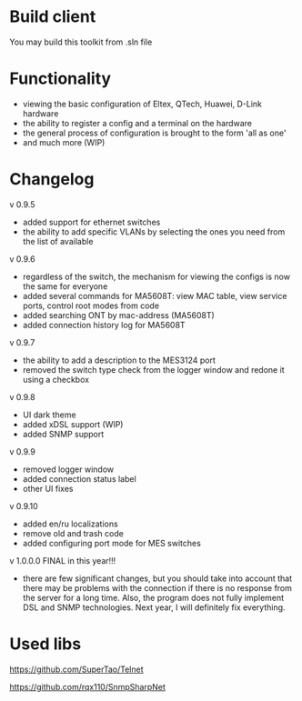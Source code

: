 # Build client
You may build this toolkit from .sln file

# Functionality
- viewing the basic configuration of Eltex, QTech, Huawei, D-Link hardware
- the ability to register a config and a terminal on the hardware
- the general process of configuration is brought to the form 'all as one'
- and much more (WIP)

# Changelog
v 0.9.5
- added support for ethernet switches
- the ability to add specific VLANs by selecting the ones you need from the list of available

v 0.9.6
- regardless of the switch, the mechanism for viewing the configs is now the same for everyone
- added several commands for MA5608T: view MAC table, view service ports, control root modes from code
- added searching ONT by mac-address (MA5608T)
- added connection history log for MA5608T

v 0.9.7
- the ability to add a description to the MES3124 port
- removed the switch type check from the logger window and redone it using a checkbox

v 0.9.8
- UI dark theme
- added xDSL support (WIP)
- added SNMP support

v 0.9.9
- removed logger window
- added connection status label
- other UI fixes

v 0.9.10
- added en/ru localizations
- remove old and trash code
- added configuring port mode for MES switches

v 1.0.0.0 FINAL in this year!!!
- there are few significant changes, but you should take into account that there may be problems with the connection if there is no response from the server for a long time. Also, the program does not fully implement DSL and SNMP technologies. Next year, I will definitely fix everything.


# Used libs
https://github.com/SuperTao/Telnet

https://github.com/rqx110/SnmpSharpNet
